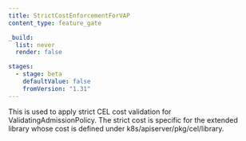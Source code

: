 ```yaml
---
title: StrictCostEnforcementForVAP
content_type: feature_gate

_build:
  list: never
  render: false

stages:
  - stage: beta 
    defaultValue: false
    fromVersion: "1.31"
---
```

This is used to apply strict CEL cost validation for ValidatingAdmissionPolicy.
The strict cost is specific for the extended library whose cost is defined under
k8s/apiserver/pkg/cel/library.

